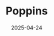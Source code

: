 ---  
layout: startup_page  
title: "Poppins"  
id: "poppins.io"  
permalink: "/poppinspoppins.io04242025/"  
website: "https://www.poppins.io/"  
funding_round: ""  
funding_amount: "€5M"  
investors: "Racine², Bpifrance Patient Autonome fund, Eurazeo, Kurma Partners, BNP Paribas Développement, Verve Ventures"  
about: "Poppins is a Paris-based startup developing a video game app for the home-based rehabilitation of children with dyslexia. The app complements speech therapy, providing daily practice and progress tracking to improve care access and capacity. It's designed to help children with dyslexia improve their reading and spelling skills, ultimately aiming to reduce the academic and psychological impact of the condition."  
markets: "Healthtech, Edtech, Other Healthcare Technology Systems, Other Healthcare Services, Educational and Training Services (B2C)"  
hq: "Paris, Île-de-France, France"  
founded_year: "2018"  
linkedin: "https://www.linkedin.com/company/wearepoppins"  
twitter: "https://twitter.com/learnmila"  
instagram: ""  
facebook: "https://www.facebook.com/wearepoppins"  
crunchbase: "https://www.crunchbase.com/organization/mila-79ab"  
pitchbook: "https://pitchbook.com/profiles/company/324872-83"  

date_display: "24-Apr-2025"  
date: "2025-04-24"

# SEO Optimization  
meta_title: "Poppins -  Funding (€5M)"  
meta_description: "Poppins, Poppins is a Paris-based startup developing a video game app for the home-based rehabilitation of children with dyslexia. The app complements speech t..."  
meta_keywords: "Poppins, Healthtech, Edtech, Other Healthcare Technology Systems, Other Healthcare Services, Educational and Training Services (B2C),  funding"  
canonical_url: "https://startup.projectstartups.com/poppinspoppins.io04242025/"  
---